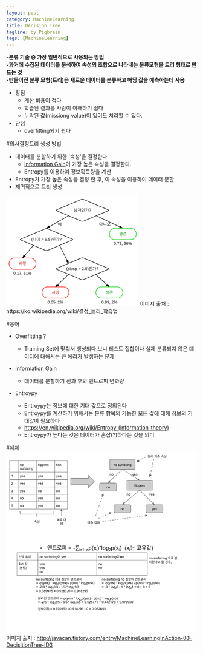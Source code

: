 ```yaml
---
layout: post
category: MachineLearning
title: Decision Tree
tagline: by Pigbrain
tags: [MachineLearning]
---
```


<!--more-->

**-분류 기술 중 가장 일반적으로 사용되는 방법**  
**-과거에 수집된 데이터를 분석하여 속성의 조합으로 나타내는 분류모형을 트리 형태로 만드는 것**  
**-만들어진 분류 모형(트리)은 새로운 데이터를 분류하고 해당 값을 예측하는데 사용**  

* 장점
	* 계산 비용이 적다
	* 학습된 결과를 사람이 이해하기 쉽다
	* 누락된 값(missiong value)이 있어도 처리할 수 있다.
* 단점
	* overfitting되기 쉽다

#의사결정트리 생성 방법
* 데이터를 분할하기 위한 '속성'을 결정한다.  
	* [Information Gain](https://en.wikipedia.org/wiki/Kullback%E2%80%93Leibler_divergence)이 가장 높은 속성을 결정한다.  
	* Entropy를 이용하여 정보획득량을 계산
* Entropy가 가장 높은 속성을 결정 한 후, 이 속성을 이용하여 데이터 분할
* 재귀적으로 트리 생성
  
<img src="/assets/themes/Snail/img/MachineLearning/DecisionTree/CART_tree_titanic_survivors_KOR.png" alt="">
이미지 출처 : https://ko.wikipedia.org/wiki/결정_트리_학습법


#용어  
  
* Overfitting ?
	* Training Set에 맞춰서 생성되다 보니 테스트 집합이나 실제 분류되지 않은 데이터에 대해서는 큰 에러가 발생하는 문제
  
* Information Gain
	* 데이터를 분할하기 전과 후의 엔트로피 변화량
  
* Entroypy
	* Entroypy는 정보에 대한 기대 값으로 정의된다
	* Entroypy를 계산하기 위해서는 분류 항목의 가능한 모든 값에 대해 정보의 기대값이 필요하다
	* https://en.wikipedia.org/wiki/Entropy_(information_theory)
	* Entroypy가 높다는 것은 데이터가 혼잡(?)하다는 것을 의미  
  
 
#예제
<img src="/assets/themes/Snail/img/MachineLearning/DecisionTree/DecisionTree_example.png" alt="">
이미지 출처 : http://javacan.tistory.com/entry/MachineLearningInAction-03-DecisitionTree-ID3
 
